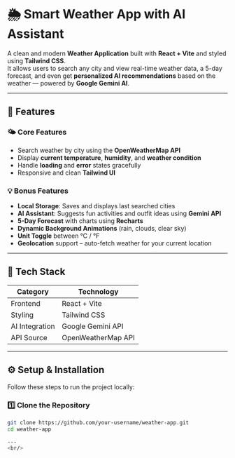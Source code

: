 # 🌦️ Smart Weather App with AI Assistant

A clean and modern **Weather Application** built with **React + Vite** and styled using **Tailwind CSS**.  
It allows users to search any city and view real-time weather data, a 5-day forecast, and even get **personalized AI recommendations** based on the weather — powered by **Google Gemini AI**.

---

## 🚀 Features

### 🌤 Core Features
- Search weather by city using the **OpenWeatherMap API**
- Display **current temperature**, **humidity**, and **weather condition**
- Handle **loading** and **error** states gracefully
- Responsive and clean **Tailwind UI**

### 💡 Bonus Features
- **Local Storage**: Saves and displays last searched cities
- **AI Assistant**: Suggests fun activities and outfit ideas using **Gemini API**
- **5-Day Forecast** with charts using **Recharts**
- **Dynamic Background Animations** (rain, clouds, clear sky)
- **Unit Toggle** between °C / °F
- **Geolocation** support – auto-fetch weather for your current location

---

## 🧩 Tech Stack

| Category        | Technology              |
|-----------------|-------------------------|
| Frontend        | React + Vite            |
| Styling         | Tailwind CSS            |
| AI Integration  | Google Gemini API        |
| API Source      | OpenWeatherMap API      |


---

## ⚙️ Setup & Installation

Follow these steps to run the project locally:

### 1️⃣ Clone the Repository
```bash
git clone https://github.com/your-username/weather-app.git
cd weather-app

---
<br/>
